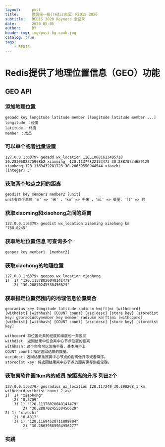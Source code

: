 ```yaml
---
layout:     post
title:      微信摇一摇(redis实现) REDIS 2020
subtitle:   REDIS 2020 Keynote 全记录
date:       2020-05-05
author:     BY
header-img: img/post-bg-cook.jpg
catalog: true
tags:
    - REDIS
---
```


# Redis提供了地理位置信息（GEO）功能

## GEO API

### 添加地理位置

    geoadd key longitude latitude member [longitude latitude member ...]  
    longitude ：经度  
    latitude ：纬度  
    member ：成员  

### 可以单个或者批量设置

    127.0.0.1:6379> geoadd wx_location 120.10881613485718 30.283060227590862 xiaoming  120.11377822153473 30.28870234639129 xiaohong 120.1169432281723 30.28639550944544 xiaozhi   
    (integer) 3

### 获取两个地点之间的距离

    geodist key member1 member2 [unit]
    unit有四个单位 'm' => '米' ，'km' => 千米 ，'mi' => 英里，'ft' => 尺

### 获取xiaoming和xiaohong之间的距离

    127.0.0.1:6379> geodist wx_location xiaoming xiaohong km
    "788.0245"

### 获取地址位置信息 可查询多个

    geopos key member1  [member2]

### 获取xiaohong的地理位置
    127.0.0.1:6379> geopos wx_location xiaohong  
    1)  1) "120.11378020048141479"  
        2) "30.28870245530456629"  

### 获取指定位置范围内的地理信息位置集合
    
    georadius key longitude latitude radiusm km|ft|mi [withcoord] [withdist] [withhash] [COUNT count] [asc|desc] [store key] [storedist key] georadiusbymember key member radiusm km|ft|mi [withcoord] [withdist] [withhash] [COUNT count] [asc|desc] [store key] [storedist key]  

    withcoord 将位置元素的经度和维度也一并返回  
    withdist  返回结果中包含离中心节点位置的距离  
    withhash：这个命令可以忽略不看，基本用不上  
    COUNT count：指定返回结果的数量。  
    asc|desc：返回结果按照离中心节点的距离做升序或者降序。  
    storedist key：将返回结果离中心节点的距离保存到指定键。    

### 获取离软件园1km内的成员 按距离的升序 列出2个

    127.0.0.1:6379> georadius wx_location 120.117249 30.290268 1 km withcoord withdist count 2 asc  
    1)  1) "xiaohong"  
        2) "0.3759"  
        3) 1) "120.11378020048141479"  
            2) "30.28870245530456629"  
    2) 1) "xiaozhi"  
        2) "0.4317"  
        3) 1) "120.11694520711898804"  
            2) "30.28639585904956277"    

### 实践

